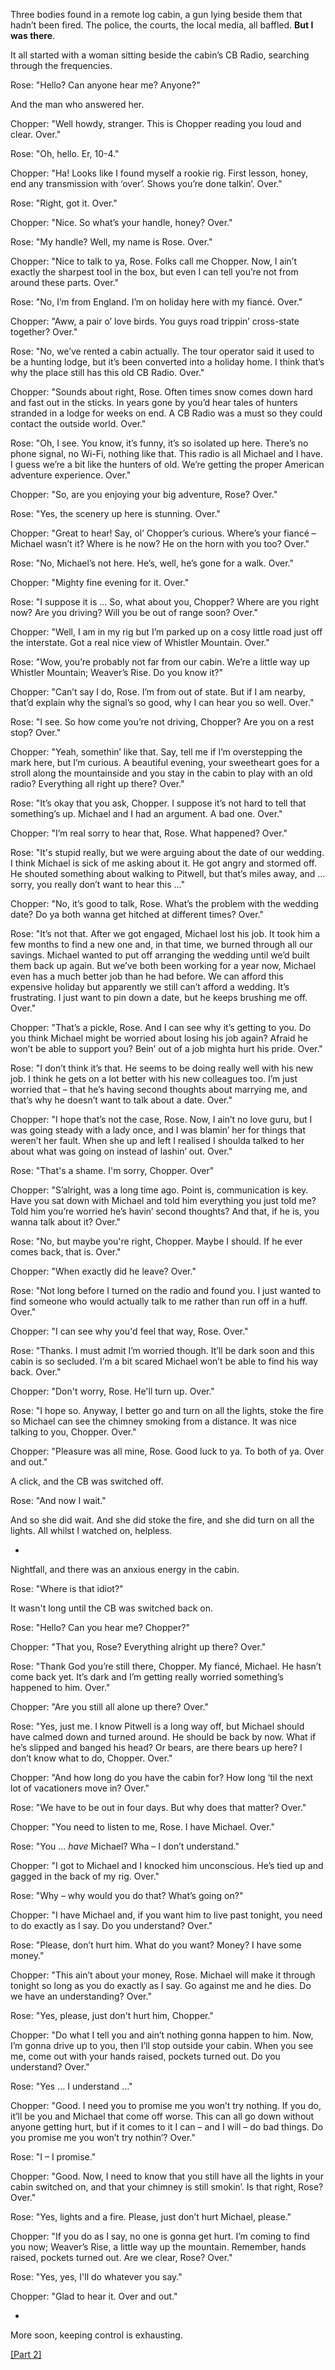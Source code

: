 Three bodies found in a remote log cabin, a gun lying beside them that hadn’t been fired. The police, the courts, the local media, all baffled. **But I was there**.

It all started with a woman sitting beside the cabin’s CB Radio, searching through the frequencies.

Rose: "Hello? Can anyone hear me? Anyone?"

And the man who answered her.

Chopper: "Well howdy, stranger. This is Chopper reading you loud and clear. Over."

Rose: "Oh, hello. Er, 10-4."

Chopper: "Ha! Looks like I found myself a rookie rig. First lesson, honey, end any transmission with ‘over’. Shows you’re done talkin’. Over."

Rose: "Right, got it. Over."

Chopper: "Nice. So what’s your handle, honey? Over."

Rose: "My handle? Well, my name is Rose. Over."

Chopper: "Nice to talk to ya, Rose. Folks call me Chopper. Now, I ain’t exactly the sharpest tool in the box, but even I can tell you’re not from around these parts. Over."

Rose: "No, I’m from England. I’m on holiday here with my fiancé. Over."

Chopper: "Aww, a pair o’ love birds. You guys road trippin’ cross-state together? Over."

Rose: "No, we’ve rented a cabin actually. The tour operator said it used to be a hunting lodge, but it’s been converted into a holiday home. I think that’s why the place still has this old CB Radio. Over."

Chopper: "Sounds about right, Rose. Often times snow comes down hard and fast out in the sticks. In years gone by you’d hear tales of hunters stranded in a lodge for weeks on end. A CB Radio was a must so they could contact the outside world. Over."

Rose: "Oh, I see. You know, it’s funny, it’s so isolated up here. There’s no phone signal, no Wi-Fi, nothing like that. This radio is all Michael and I have. I guess we’re a bit like the hunters of old. We’re getting the proper American adventure experience. Over."

Chopper: "So, are you enjoying your big adventure, Rose? Over."

Rose: "Yes, the scenery up here is stunning. Over."

Chopper: "Great to hear! Say, ol’ Chopper’s curious. Where’s your fiancé – Michael wasn’t it? Where is he now? He on the horn with you too? Over."

Rose: "No, Michael’s not here. He’s, well, he’s gone for a walk. Over."

Chopper: "Mighty fine evening for it. Over."

Rose: "I suppose it is … So, what about you, Chopper? Where are you right now? Are you driving? Will you be out of range soon? Over."

Chopper: "Well, I am in my rig but I’m parked up on a cosy little road just off the interstate. Got a real nice view of Whistler Mountain. Over."

Rose: "Wow, you’re probably not far from our cabin. We’re a little way up Whistler Mountain; Weaver’s Rise. Do you know it?"

Chopper: "Can’t say I do, Rose. I’m from out of state. But if I am nearby, that’d explain why the signal’s so good, why I can hear you so well. Over."

Rose: "I see. So how come you’re not driving, Chopper? Are you on a rest stop? Over."

Chopper: "Yeah, somethin’ like that. Say, tell me if I’m overstepping the mark here, but I’m curious. A beautiful evening, your sweetheart goes for a stroll along the mountainside and you stay in the cabin to play with an old radio? Everything all right up there? Over."

Rose: "It’s okay that you ask, Chopper. I suppose it’s not hard to tell that something’s up. Michael and I had an argument. A bad one. Over."

Chopper: "I’m real sorry to hear that, Rose. What happened? Over."

Rose: "It's stupid really, but we were arguing about the date of our wedding. I think Michael is sick of me asking about it. He got angry and stormed off. He shouted something about walking to Pitwell, but that’s miles away, and … sorry, you really don’t want to hear this ..."

Chopper: "No, it’s good to talk, Rose. What’s the problem with the wedding date? Do ya both wanna get hitched at different times? Over."

Rose: "It’s not that. After we got engaged, Michael lost his job. It took him a few months to find a new one and, in that time, we burned through all our savings. Michael wanted to put off arranging the wedding until we’d built them back up again. But we’ve both been working for a year now, Michael even has a much better job than he had before. We can afford this expensive holiday but apparently we still can’t afford a wedding. It’s frustrating. I just want to pin down a date, but he keeps brushing me off. Over."

Chopper: "That’s a pickle, Rose. And I can see why it’s getting to you. Do you think Michael might be worried about losing his job again? Afraid he won’t be able to support you? Bein’ out of a job mighta hurt his pride. Over."

Rose: "I don’t think it’s that. He seems to be doing really well with his new job. I think he gets on a lot better with his new colleagues too. I’m just worried that – that he’s having second thoughts about marrying me, and that’s why he doesn’t want to talk about a date. Over."

Chopper: "I hope that’s not the case, Rose. Now, I ain’t no love guru, but I was going steady with a lady once, and I was blamin’ her for things that weren’t her fault. When she up and left I realised I shoulda talked to her about what was going on instead of lashin’ out. Over."

Rose: "That's a shame. I'm sorry, Chopper. Over"

Chopper: "S’alright, was a long time ago. Point is, communication is key. Have you sat down with Michael and told him everything you just told me? Told him you’re worried he’s havin’ second thoughts? And that, if he is, you wanna talk about it? Over."

Rose: "No, but maybe you're right, Chopper. Maybe I should. If he ever comes back, that is. Over."

Chopper: "When exactly did he leave? Over."

Rose: "Not long before I turned on the radio and found you. I just wanted to find someone who would actually talk to me rather than run off in a huff. Over."

Chopper: "I can see why you'd feel that way, Rose. Over."

Rose: "Thanks. I must admit I’m worried though. It’ll be dark soon and this cabin is so secluded. I’m a bit scared Michael won’t be able to find his way back. Over."

Chopper: "Don't worry, Rose. He'll turn up. Over."

Rose: "I hope so. Anyway, I better go and turn on all the lights, stoke the fire so Michael can see the chimney smoking from a distance. It was nice talking to you, Chopper. Over."

Chopper: "Pleasure was all mine, Rose. Good luck to ya. To both of ya. Over and out."

A click, and the CB was switched off.

Rose: "And now I wait."

And so she did wait. And she did stoke the fire, and she did turn on all the lights. All whilst I watched on, helpless.

*

Nightfall, and there was an anxious energy in the cabin.

Rose: "Where is that idiot?"

It wasn't long until the CB was switched back on. 

Rose: "Hello? Can you hear me? Chopper?"

Chopper: "That you, Rose? Everything alright up there? Over."

Rose: "Thank God you’re still there, Chopper. My fiancé, Michael. He hasn’t come back yet. It’s dark and I’m getting really worried something’s happened to him. Over."

Chopper: "Are you still all alone up there? Over."

Rose: "Yes, just me. I know Pitwell is a long way off, but Michael should have calmed down and turned around. He should be back by now. What if he’s slipped and banged his head? Or bears, are there bears up here? I don’t know what to do, Chopper. Over."

Chopper: "And how long do you have the cabin for? How long ‘til the next lot of vacationers move in? Over."

Rose: "We have to be out in four days. But why does that matter? Over."

Chopper: "You need to listen to me, Rose. I have Michael. Over."

Rose: "You … *have* Michael? Wha – I don’t understand."

Chopper: "I got to Michael and I knocked him unconscious. He’s tied up and gagged in the back of my rig. Over."

Rose: "Why – why would you do that? What’s going on?"

Chopper: "I have Michael and, if you want him to live past tonight, you need to do exactly as I say. Do you understand? Over."

Rose: "Please, don’t hurt him. What do you want? Money? I have some money."

Chopper: "This ain’t about your money, Rose. Michael will make it through tonight so long as you do exactly as I say. Go against me and he dies. Do we have an understanding? Over."

Rose: "Yes, please, just don't hurt him, Chopper."

Chopper: "Do what I tell you and ain’t nothing gonna happen to him. Now, I’m gonna drive up to you, then I’ll stop outside your cabin. When you see me, come out with your hands raised, pockets turned out. Do you understand? Over."

Rose: "Yes … I understand …"

Chopper: "Good. I need you to promise me you won’t try nothing. If you do, it’ll be you and Michael that come off worse. This can all go down without anyone getting hurt, but if it comes to it I can – and I will – do bad things. Do you promise me you won’t try nothin’? Over."

Rose: "I – I promise."

Chopper: "Good. Now, I need to know that you still have all the lights in your cabin switched on, and that your chimney is still smokin’. Is that right, Rose? Over."

Rose: "Yes, lights and a fire. Please, just don’t hurt Michael, please."

Chopper: "If you do as I say, no one is gonna get hurt. I’m coming to find you now; Weaver’s Rise, a little way up the mountain. Remember, hands raised, pockets turned out. Are we clear, Rose? Over."

Rose: "Yes, yes, I'll do whatever you say."

Chopper: "Glad to hear it. Over and out."

*

More soon, keeping control is exhausting.

[[Part 2]](https://www.reddit.com/r/nosleep/comments/x1g44c/no_one_knows_what_really_happened_up_whistler/?)